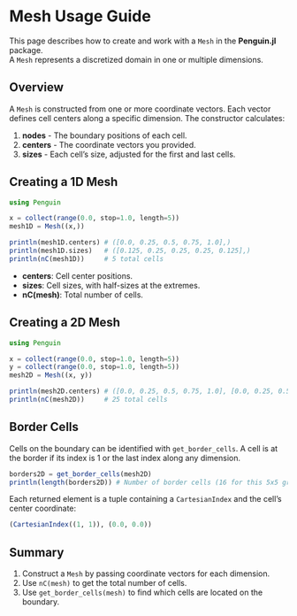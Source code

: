 # Mesh Usage Guide

This page describes how to create and work with a `Mesh` in the **Penguin.jl** package.  
A `Mesh` represents a discretized domain in one or multiple dimensions.

## Overview

A `Mesh` is constructed from one or more coordinate vectors. Each vector defines cell centers along a specific dimension. The constructor calculates:

1. **nodes** - The boundary positions of each cell.  
2. **centers** - The coordinate vectors you provided.  
3. **sizes** - Each cell’s size, adjusted for the first and last cells.

## Creating a 1D Mesh

```julia
using Penguin

x = collect(range(0.0, stop=1.0, length=5))
mesh1D = Mesh((x,))

println(mesh1D.centers) # ([0.0, 0.25, 0.5, 0.75, 1.0],)
println(mesh1D.sizes)   # ([0.125, 0.25, 0.25, 0.25, 0.125],)
println(nC(mesh1D))     # 5 total cells
```

- **centers**: Cell center positions.  
- **sizes**: Cell sizes, with half-sizes at the extremes.  
- **nC(mesh)**: Total number of cells.

## Creating a 2D Mesh

```julia
using Penguin

x = collect(range(0.0, stop=1.0, length=5))
y = collect(range(0.0, stop=1.0, length=5))
mesh2D = Mesh((x, y))

println(mesh2D.centers) # ([0.0, 0.25, 0.5, 0.75, 1.0], [0.0, 0.25, 0.5, 0.75, 1.0])
println(nC(mesh2D))     # 25 total cells
```

## Border Cells

Cells on the boundary can be identified with `get_border_cells`. A cell is at the border if its index is 1 or the last index along any dimension.

```julia
borders2D = get_border_cells(mesh2D)
println(length(borders2D)) # Number of border cells (16 for this 5x5 grid)
```

Each returned element is a tuple containing a `CartesianIndex` and the cell’s center coordinate:
```julia
(CartesianIndex((1, 1)), (0.0, 0.0))
```

## Summary

1. Construct a `Mesh` by passing coordinate vectors for each dimension.  
2. Use `nC(mesh)` to get the total number of cells.  
3. Use `get_border_cells(mesh)` to find which cells are located on the boundary.  